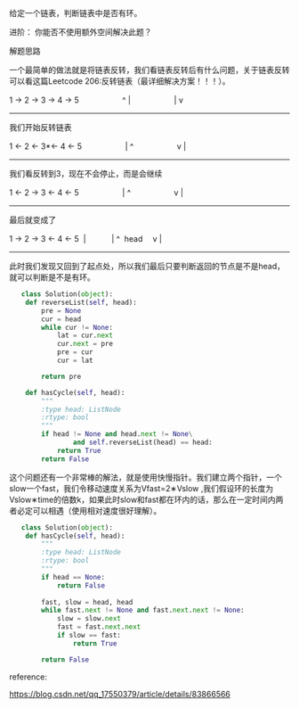 给定一个链表，判断链表中是否有环。

进阶：
你能否不使用额外空间解决此题？

解题思路

一个最简单的做法就是将链表反转，我们看链表反转后有什么问题，关于链表反转可以看这篇Leetcode 206:反转链表（最详细解决方案！！！）。

1 -> 2 -> 3 -> 4 -> 5
　　　　　  ^               |
　　　　　  |               v

___________

我们开始反转链表

1 <- 2 <- 3*<- 4 <- 5
　　　　　    |              ^
　　　　　    v              |

___________

我们看反转到3，现在不会停止，而是会继续

1 <- 2 -> 3 <- 4 <- 5
　　　　　  |               ^
　　　　　  v               |

___________

最后就变成了

1 -> 2 -> 3 <- 4 <- 5
​	| 　　　|             ^
​	head　  v             |

___________

此时我们发现又回到了起点处，所以我们最后只要判断返回的节点是不是head，就可以判断是不是有环。



```python
   class Solution(object):
    def reverseList(self, head):
        pre = None
        cur = head
        while cur != None:
            lat = cur.next
            cur.next = pre
            pre = cur 
            cur = lat

        return pre

    def hasCycle(self, head):
        """
        :type head: ListNode
        :rtype: bool
        """
        if head != None and head.next != None\
                and self.reverseList(head) == head:
            return True
        return False

```
这个问题还有一个非常棒的解法，就是使用快慢指针。我们建立两个指针，一个slow一个fast，我们令移动速度关系为Vfast=2∗Vslow ,我们假设环的长度为Vslow∗time的倍数k，如果此时slow和fast都在环内的话，那么在一定时间内两者必定可以相遇（使用相对速度很好理解）。

```python
   class Solution(object):
    def hasCycle(self, head):
        """
        :type head: ListNode
        :rtype: bool
        """
        if head == None:
            return False
        
        fast, slow = head, head
        while fast.next != None and fast.next.next != None:
            slow = slow.next
            fast = fast.next.next
            if slow == fast:
                return True

        return False

```

reference:

https://blog.csdn.net/qq_17550379/article/details/83866566 

